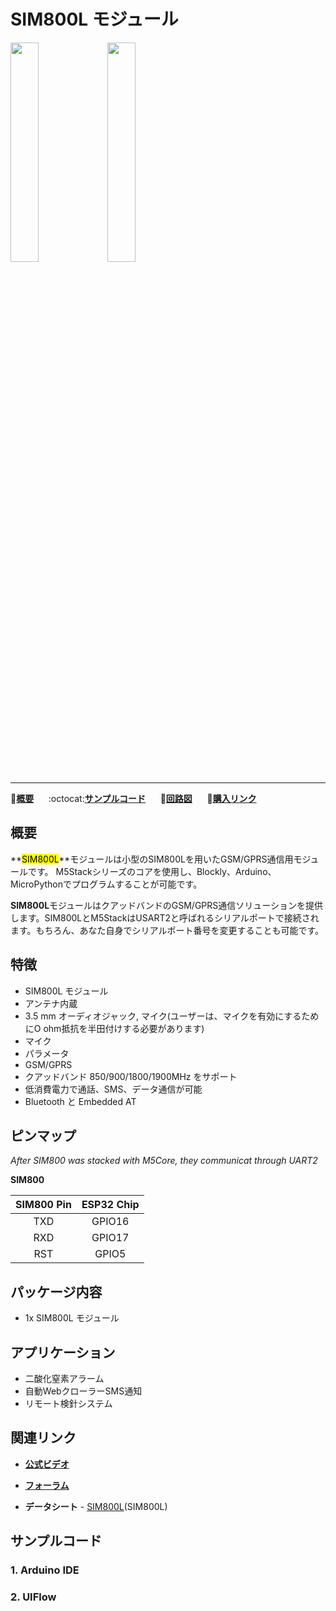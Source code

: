 # SIM800L モジュール

<img src="assets/img/product_pics/module/module_sim800_01.png" width="30%" height="30%"> <img src="assets/img/product_pics/module/module_sim800_02.png" width="30%" height="30%">

***

:memo:**[概要](#概要)**&nbsp;&nbsp;&nbsp;&nbsp;&nbsp;&nbsp;:octocat:**[サンプルコード](#サンプルコード)**&nbsp;&nbsp;&nbsp;&nbsp;&nbsp;&nbsp;:electric_plug:**[回路図](#回路図)**&nbsp;&nbsp;&nbsp;&nbsp;&nbsp;&nbsp;🛒**[購入リンク](https://www.aliexpress.com/store/product/M5Stack-Official-In-Stock-GSM-Module-SIM800L-Stackable-IoT-Development-Board-for-Arduino-ESP32-with-MIC/3226069_32843211923.html?spm=2114.12010615.8148356.20.25e96be7xE1y22.html)**

## 概要

**<mark>SIM800L</mark>**モジュールは小型のSIM800Lを用いたGSM/GPRS通信用モジュールです。
M5Stackシリーズのコアを使用し、Blockly、Arduino、MicroPythonでプログラムすることが可能です。

**SIM800L**モジュールはクアッドバンドのGSM/GPRS通信ソリューションを提供します。SIM800LとM5StackはUSART2と呼ばれるシリアルポートで接続されます。もちろん、あなた自身でシリアルポート番号を変更することも可能です。

## 特徴

- SIM800L モジュール
- アンテナ内蔵
- 3.5 mm オーディオジャック, マイク(ユーザーは、マイクを有効にするためにO ohm抵抗を半田付けする必要があります)
- マイク
- パラメータ
- GSM/GPRS
- クアッドバンド 850/900/1800/1900MHz をサポート
- 低消費電力で通話、SMS、データ通信が可能
- Bluetooth と Embedded AT

## ピンマップ

*After SIM800 was stacked with M5Core, they communicat through UART2*

**SIM800**

| SIM800 Pin        | ESP32 Chip      |
| :----------:  |:------------: |
| TXD        | GPIO16         |
| RXD        | GPIO17         |
| RST        | GPIO5         |

## パッケージ内容

- 1x SIM800L モジュール

## アプリケーション

- 二酸化窒素アラーム
- 自動WebクローラーSMS通知
- リモート検針システム

## 関連リンク

- **[公式ビデオ](https://www.youtube.com/channel/UCozgFVglWYQXbvTmGyS739w)**

- **[フォーラム](http://forum.m5stack.com/)**

- **データシート** - [SIM800L](http://simcomm2m.com/En/module/detail.aspx?id=138)(SIM800L)

## サンプルコード

### 1. Arduino IDE

### 2. UIFlow

<!-- ## 回路図 -->

<!-- <img src="assets/img/product_pics/module/sim800_sch.png"> -->